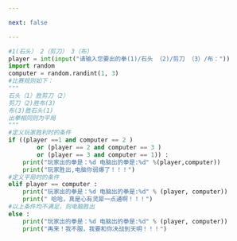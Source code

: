 ```yaml
---

next: false

---
```




<BlogInfo id="459" title="16.石头剪刀布" author="白日梦想猿" pv=0 read_times=0 pre_cost_time="0分31秒" category="python基础" tag_list="['python基础']" create_time="2020.11.30 18:39:18" update_time="2020.11.30 18:39:18" />

```python
#1(石头） 2（剪刀） 3（布）
player = int(input("请输入您要出的拳(1)/石头 （2)/剪刀 （3）/布："))
import random
computer = random.randint(1, 3)
#比赛规则如下：
"""
石头（1）胜剪刀（2）
剪刀（2)胜布(3)
布(3)胜石头(1)
出拳相同则为平局
"""
#定义玩家胜利时的条件
if ((player ==1 and computer == 2 )
        or (player == 2 and computer == 3 )
        or (player == 3 and computer == 1)) :
    print("玩家出的拳是：%d 电脑出的拳是:%d" %(player,computer))
    print("玩家胜出,电脑你弱爆了！！！")
#定义平局时的条件
elif player == computer :
    print("玩家出的拳是：%d 电脑出的拳是:%d" % (player, computer))
    print(" 哈哈，真是心有灵犀一点通啊！！！")
#以上条件均不满足，则电脑胜出
else :
    print("玩家出的拳是：%d 电脑出的拳是:%d" % (player, computer))
    print("再来！我不服，我要和你决战到天明！！！")
```



<ActionBox />
